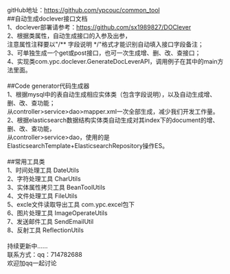 gitHub地址：https://github.com/ypcouc/common_tool <br>
##自动生成doclever接口文档<br>
1、doclever部署请参考：https://github.com/sx1989827/DOClever<br>
2、根据类属性，自动生成接口的入参及出参，<br>
注意属性注释要以"/** 字段说明 */"格式才能识别自动填入接口字段备注；<br>
3、可单独生成一个get或post接口，也可一次生成增、删、改、查接口；<br>
4、实现类com.ypc.doclever.GenerateDocLeverAPI，调用例子在其中的main方法里面。<br>
<br>
##Code generator代码生成器<br>
1、根据mysql中的表自动生成相应实体类（包含字段说明），以及自动生成增、删、改、查功能；<br>
从controller>service>dao>mapper.xml一次全部生成，减少我们开发工作量。<br>
2、根据elasticsearch数据结构实体类自动生成对其index下的document的增、删、改、查功能，<br>
从controller>service>dao，使用的是ElasticsearchTemplate+ElasticsearchRepository操作ES。<br>
<br>
##常用工具类<br>
1、时间处理工具 DateUtils<br>
2、字符处理工具 CharUtils<br>
3、实体属性拷贝工具 BeanToolUtils<br>
4、文件处理工具 FileUtils<br>
5、excle文件读取导出工具 com.ypc.excel包下<br>
6、图片处理工具 ImageOperateUtils<br>
7、发送邮件工具 SendEmailUtil<br>
8、反射工具 ReflectionUtils<br>
<br>
持续更新中......<br>
联系方式：qq：714782688<br>
欢迎加qq一起讨论


